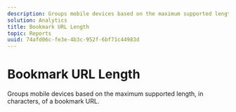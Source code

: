 ```yaml
---
description: Groups mobile devices based on the maximum supported length, in characters, of a bookmark URL.
solution: Analytics
title: Bookmark URL Length
topic: Reports
uuid: 74afd06c-fe3e-4b3c-952f-6bf71c44983d
---
```


# Bookmark URL Length

Groups mobile devices based on the maximum supported length, in characters, of a bookmark URL.

